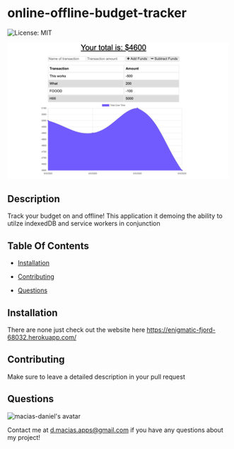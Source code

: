 # online-offline-budget-tracker

![License: MIT](https://img.shields.io/badge/License-MIT-blue.svg)

<img src= "./public/assets/budgetTracker.png" alt= "App Demo" width="500px">

## Description

Track your budget on and offline! This application it demoing the ability to utilze indexedDB and service workers in conjunction

## Table Of Contents

- [Installation](#Installation)

* [Contributing](#Contributing)

* [Questions](#Questions)

## Installation

There are none just check out the website here
https://enigmatic-fjord-68032.herokuapp.com/

## Contributing

Make sure to leave a detailed description in your pull request

## Questions

<img src= "https://avatars2.githubusercontent.com/u/59327488?v=4" alt= "macias-daniel's avatar" width="100">

Contact me at d.macias.apps@gmail.com if you have any questions about my project!
